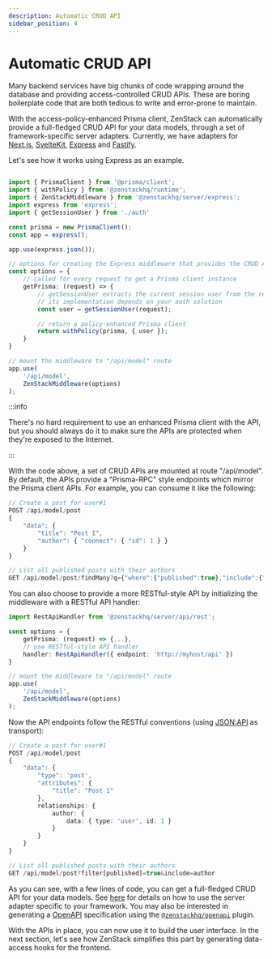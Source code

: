```yaml
---
description: Automatic CRUD API
sidebar_position: 4
---
```


# Automatic CRUD API

Many backend services have big chunks of code wrapping around the database and providing access-controlled CRUD APIs. These are boring boilerplate code that are both tedious to write and error-prone to maintain.

With the access-policy-enhanced Prisma client, ZenStack can automatically provide a full-fledged CRUD API for your data models, through a set of framework-specific server adapters. Currently, we have adapters for [Next.js](https://nextjs.org), [SvelteKit](https://kit.svelte.dev/), [Express](https://expressjs.com/) and [Fastify](https://www.fastify.io/).

Let's see how it works using Express as an example.

```ts title='app.ts'

import { PrismaClient } from '@prisma/client';
import { withPolicy } from '@zenstackhq/runtime';
import { ZenStackMiddleware } from '@zenstackhq/server/express';
import express from 'express';
import { getSessionUser } from './auth'

const prisma = new PrismaClient();
const app = express();

app.use(express.json());

// options for creating the Express middleware that provides the CRUD API
const options = {
    // called for every request to get a Prisma client instance
    getPrisma: (request) => {
        // getSessionUser extracts the current session user from the request,
        // its implementation depends on your auth solution
        const user = getSessionUser(request);

        // return a policy-enhanced Prisma client
        return withPolicy(prisma, { user });
    }
}

// mount the middleware to "/api/model" route
app.use(
    '/api/model',
    ZenStackMiddleware(options)
);
```

:::info

There's no hard requirement to use an enhanced Prisma client with the API, but you should always do it to make sure the APIs are protected when they're exposed to the Internet.

:::

With the code above, a set of CRUD APIs are mounted at route "/api/model". By default, the APIs provide a "Prisma-RPC" style endpoints which mirror the Prisma client APIs. For example, you can consume it like the following:

```ts
// Create a post for user#1
POST /api/model/post
{
    "data": {
        "title": "Post 1",
        "author": { "connect": { "id": 1 } }
    }
}

// List all published posts with their authors
GET /api/model/post/findMany?q={"where":{"published":true},"include":{"author":true}}
```

You can also choose to provide a more RESTful-style API by initializing the middleware with a RESTful API handler:

```ts title='app.ts'
import RestApiHandler from '@zenstackhq/server/api/rest';

const options = {
    getPrisma: (request) => {...},
    // use RESTful-style API handler
    handler: RestApiHandler({ endpoint: 'http://myhost/api' })
}

// mount the middleware to "/api/model" route
app.use(
    '/api/model',
    ZenStackMiddleware(options)
);
```

Now the API endpoints follow the RESTful conventions (using [JSON:API](https://jsonapi.org/) as transport):

```ts
// Create a post for user#1
POST /api/model/post
{
    "data": {
        "type": 'post',
        "attributes": {
            "title": "Post 1"
        },
        relationships: {
            author: {
                data: { type: 'user', id: 1 }
            }
        }
    }
}

// List all published posts with their authors
GET /api/model/post?filter[published]=true&include=author
```

As you can see, with a few lines of code, you can get a full-fledged CRUD API for your data models. See [here](/docs/category/server-adapters) for details on how to use the server adapter specific to your framework. You may also be interested in generating a [OpenAPI](https://www.openapis.org/) specification using the [`@zenstackhq/openapi`](/docs/reference/plugins/openapi) plugin.

With the APIs in place, you can now use it to build the user interface. In the next section, let's see how ZenStack simplifies this part by generating data-access hooks for the frontend.
